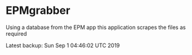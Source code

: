 # EPMgrabber
Using a database from the EPM app this application scrapes the files as required


Latest backup: Sun Sep 1 04:46:02 UTC 2019

